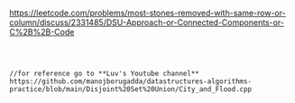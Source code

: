 https://leetcode.com/problems/most-stones-removed-with-same-row-or-column/discuss/2331485/DSU-Approach-or-Connected-Components-or-C%2B%2B-Code

​
```
​
//for reference go to **Luv's Youtube channel**
https://github.com/manojborugadda/datastructures-algorithms-practice/blob/main/Disjoint%20Set%20Union/City_and_Flood.cpp
```
